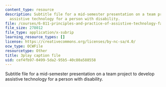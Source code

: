```yaml
---
content_type: resource
description: Subtitle file for a mid-semester presentation on a team project to develop
  assistive technology for a person with disability.
file: /courses/6-811-principles-and-practice-of-assistive-technology-fall-2014/cef4fb9704995da295b540c80a588558_EWjWv1YBB7A.vtt
file_size: 278012
file_type: application/x-subrip
learning_resource_types: []
license: https://creativecommons.org/licenses/by-nc-sa/4.0/
ocw_type: OCWFile
resourcetype: Other
title: 3play caption file
uid: cef4fb97-0499-5da2-95b5-40c80a588558
---
```

Subtitle file for a mid-semester presentation on a team project to develop assistive technology for a person with disability.